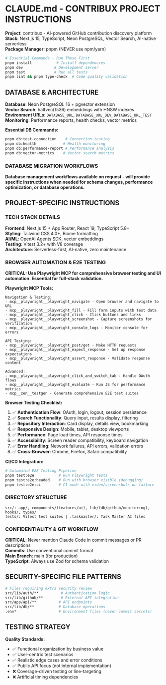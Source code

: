 # CLAUDE.md - CONTRIBUX PROJECT INSTRUCTIONS

**Project**: contribux - AI-powered GitHub contribution discovery platform  
**Stack**: Next.js 15, TypeScript, Neon PostgreSQL, Vector Search, AI-native serverless  
**Package Manager**: pnpm (NEVER use npm/yarn)

```bash
# Essential Commands - Run These First
pnpm install           # Install dependencies
pnpm dev              # Development server  
pnpm test             # Run all tests
pnpm lint && pnpm type-check  # Code quality validation
```

## DATABASE & ARCHITECTURE

**Database**: Neon PostgreSQL 16 + pgvector extension  
**Vector Search**: halfvec(1536) embeddings with HNSW indexes  
**Environment URLs**: `DATABASE_URL`, `DATABASE_URL_DEV`, `DATABASE_URL_TEST`  
**Monitoring**: Performance reports, health checks, vector metrics

**Essential DB Commands:**
```bash
pnpm db:test-connection    # Connection testing
pnpm db:health            # Health monitoring  
pnpm db:performance-report # Performance analysis
pnpm db:vector-metrics    # Vector search metrics
```

### DATABASE MIGRATION WORKFLOWS

**Database management workflows available on request - will provide specific instructions when needed for schema changes, performance optimization, or database operations.**

## PROJECT-SPECIFIC INSTRUCTIONS

### TECH STACK DETAILS

**Frontend**: Next.js 15 + App Router, React 19, TypeScript 5.8+  
**Styling**: Tailwind CSS 4.0+, Biome formatting  
**AI/ML**: OpenAI Agents SDK, vector embeddings  
**Testing**: Vitest 3.2+ with V8 coverage  
**Architecture**: Serverless-first, AI-native, zero maintenance

### BROWSER AUTOMATION & E2E TESTING

**CRITICAL: Use Playwright MCP for comprehensive browser testing and UI automation. Essential for full-stack validation.**

**Playwright MCP Tools:**
```
Navigation & Testing:
- mcp__playwright__playwright_navigate - Open browser and navigate to URL
- mcp__playwright__playwright_fill - Fill form inputs with test data
- mcp__playwright__playwright_click - Click buttons and links
- mcp__playwright__playwright_screenshot - Capture screenshots for verification
- mcp__playwright__playwright_console_logs - Monitor console for errors

API Testing:
- mcp__playwright__playwright_post/get - Make HTTP requests
- mcp__playwright__playwright_expect_response - Set up response expectations
- mcp__playwright__playwright_assert_response - Validate response content

Advanced:
- mcp__playwright__playwright_click_and_switch_tab - Handle OAuth flows
- mcp__playwright__playwright_evaluate - Run JS for performance metrics
- mcp__zen__testgen - Generate comprehensive E2E test suites
```

**Browser Testing Checklist:**
1. ✅ **Authentication Flow**: OAuth, login, logout, session persistence
2. ✅ **Search Functionality**: Query input, results display, filtering
3. ✅ **Repository Interaction**: Card display, details view, bookmarking
4. ✅ **Responsive Design**: Mobile, tablet, desktop viewports
5. ✅ **Performance**: Page load times, API response times
6. ✅ **Accessibility**: Screen reader compatibility, keyboard navigation
7. ✅ **Error Handling**: Network failures, API errors, validation errors
8. ✅ **Cross-Browser**: Chrome, Firefox, Safari compatibility

**CI/CD Integration:**
```bash
# Automated E2E Testing Pipeline
pnpm test:e2e           # Run Playwright tests
pnpm test:e2e:headed    # Run with browser visible (debugging)
pnpm test:e2e:ci        # CI mode with video/screenshots on failure
```

### DIRECTORY STRUCTURE

```
src/: app/, components/(features/ui), lib/(db/github/monitoring), hooks/, types/
tests/: Vitest test suites | .taskmaster/: Task Master AI files
```

### CONFIDENTIALITY & GIT WORKFLOW

**CRITICAL**: Never mention Claude Code in commit messages or PR descriptions  
**Commits**: Use conventional commit format  
**Main Branch**: main (for production)  
**TypeScript**: Always use Zod for schema validation

## SECURITY-SPECIFIC FILE PATTERNS

```bash
# Files requiring extra security review
src/lib/auth/**          # Authentication logic
src/lib/github/**        # External API integration  
src/app/api/**          # API endpoints
src/lib/db/**           # Database operations
.env*                   # Environment files (never commit secrets)
```

## TESTING STRATEGY

**Quality Standards:**
- ✅ Functional organization by business value
- ✅ User-centric test scenarios  
- ✅ Realistic edge cases and error conditions
- ✅ Public API focus (not internal implementation)
- ❌ Coverage-driven testing or line-targeting
- ❌ Artificial timing dependencies